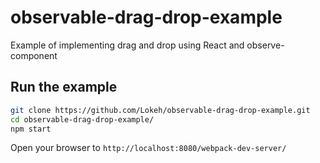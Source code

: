 # observable-drag-drop-example
Example of implementing drag and drop using React and observe-component

## Run the example
```bash
git clone https://github.com/Lokeh/observable-drag-drop-example.git
cd observable-drag-drop-example/
npm start
```

Open your browser to `http://localhost:8080/webpack-dev-server/`
